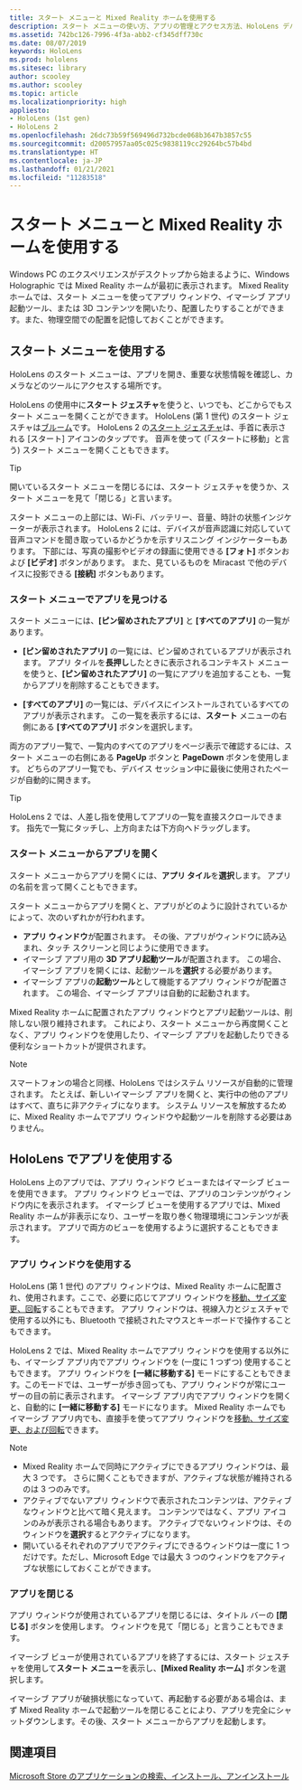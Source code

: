 ```yaml
---
title: スタート メニューと Mixed Reality ホームを使用する
description: スタート メニューの使い方、アプリの管理とアクセス方法、HoloLens デバイスで Mixed Reality ホーム内を移動する方法について説明します。
ms.assetid: 742bc126-7996-4f3a-abb2-cf345dff730c
ms.date: 08/07/2019
keywords: HoloLens
ms.prod: hololens
ms.sitesec: library
author: scooley
ms.author: scooley
ms.topic: article
ms.localizationpriority: high
appliesto:
- HoloLens (1st gen)
- HoloLens 2
ms.openlocfilehash: 26dc73b59f569496d732bcde068b3647b3857c55
ms.sourcegitcommit: d20057957aa05c025c9838119cc29264bc57b4bd
ms.translationtype: HT
ms.contentlocale: ja-JP
ms.lasthandoff: 01/21/2021
ms.locfileid: "11283518"
---
```

# スタート メニューと Mixed Reality ホームを使用する

Windows PC のエクスペリエンスがデスクトップから始まるように、Windows Holographic では Mixed Reality ホームが最初に表示されます。  Mixed Reality ホームでは、スタート メニューを使ってアプリ ウィンドウ、イマーシブ アプリ起動ツール、または 3D コンテンツを開いたり、配置したりすることができます。また、物理空間での配置を記憶しておくことができます。

## スタート メニューを使用する

HoloLens のスタート メニューは、アプリを開き、重要な状態情報を確認し、カメラなどのツールにアクセスする場所です。

HoloLens の使用中に**スタート ジェスチャ**を使うと、いつでも、どこからでもスタート メニューを開くことができます。  HoloLens (第 1 世代) のスタート ジェスチャは[ブルーム](https://support.microsoft.com/help/12644/hololens-use-gestures)です。 HoloLens 2 の[スタート ジェスチャ](hololens2-basic-usage.md#start-gesture)は、手首に表示される [スタート] アイコンのタップです。  音声を使って (「スタートに移動」と言う) スタート メニューを開くこともできます。

> [!TIP]
> 開いているスタート メニューを閉じるには、スタート ジェスチャを使うか、スタート メニューを見て「閉じる」と言います。

スタート メニューの上部には、Wi-Fi、バッテリー、音量、時計の状態インジケーターが表示されます。 HoloLens 2 には、デバイスが音声認識に対応していて音声コマンドを聞き取っているかどうかを示すリスニング インジケーターもあります。 下部には、写真の撮影やビデオの録画に使用できる **[フォト]** ボタンおよび **[ビデオ]** ボタンがあります。  また、見ているものを Miracast で他のデバイスに投影できる **[接続]** ボタンもあります。

### スタート メニューでアプリを見つける

スタート メニューには、**[ピン留めされたアプリ]** と **[すべてのアプリ]** の一覧があります。

- **[ピン留めされたアプリ]** の一覧には、ピン留めされているアプリが表示されます。 アプリ タイルを**長押し**したときに表示されるコンテキスト メニューを使うと、**[ピン留めされたアプリ]** の一覧にアプリを追加することも、一覧からアプリを削除することもできます。

- **[すべてのアプリ]** の一覧には、デバイスにインストールされているすべてのアプリが表示されます。  この一覧を表示するには、**スタート** メニューの右側にある **[すべてのアプリ]** ボタンを選択します。

両方のアプリ一覧で、一覧内のすべてのアプリをページ表示で確認するには、スタート メニューの右側にある **PageUp** ボタンと **PageDown** ボタンを使用します。  どちらのアプリ一覧でも、デバイス セッション中に最後に使用されたページが自動的に開きます。

> [!TIP]
> HoloLens 2 では、人差し指を使用してアプリの一覧を直接スクロールできます。 指先で一覧にタッチし、上方向または下方向へドラッグします。

### スタート メニューからアプリを開く

スタート メニューからアプリを開くには、**アプリ タイル**を**選択**します。 アプリの名前を言って開くこともできます。

スタート メニューからアプリを開くと、アプリがどのように設計されているかによって、次のいずれかが行われます。

- **アプリ ウィンドウ**が配置されます。 その後、アプリがウィンドウに読み込まれ、タッチ スクリーンと同じように使用できます。
- イマーシブ アプリ用の **3D アプリ起動ツール**が配置されます。 この場合、イマーシブ アプリを開くには、起動ツールを**選択**する必要があります。
- イマーシブ アプリの**起動ツール**として機能するアプリ ウィンドウが配置されます。 この場合、イマーシブ アプリは自動的に起動されます。

Mixed Reality ホームに配置されたアプリ ウィンドウとアプリ起動ツールは、削除しない限り維持されます。  これにより、スタート メニューから再度開くことなく、アプリ ウィンドウを使用したり、イマーシブ アプリを起動したりできる便利なショートカットが提供されます。 

> [!NOTE]
>スマートフォンの場合と同様、HoloLens ではシステム リソースが自動的に管理されます。  たとえば、新しいイマーシブ アプリを開くと、実行中の他のアプリはすべて、直ちに非アクティブになります。 システム リソースを解放するために、Mixed Reality ホームでアプリ ウィンドウや起動ツールを削除する必要はありません。 

## HoloLens でアプリを使用する

HoloLens 上のアプリでは、アプリ ウィンドウ ビューまたはイマーシブ ビューを使用できます。 アプリ ウィンドウ ビューでは、アプリのコンテンツがウィンドウ内にを表示されます。 イマーシブ ビューを使用するアプリでは、Mixed Reality ホームが非表示になり、ユーザーを取り巻く物理環境にコンテンツが表示されます。 アプリで両方のビューを使用するように選択することもできます。

### アプリ ウィンドウを使用する

HoloLens (第 1 世代) のアプリ ウィンドウは、Mixed Reality ホームに配置され、使用されます。ここで、必要に応じてアプリ ウィンドウを[移動、サイズ変更、回転](hololens1-basic-usage.md#move-resize-and-rotate-apps)することもできます。 アプリ ウィンドウは、視線入力とジェスチャで使用する以外にも、Bluetooth で接続されたマウスとキーボードで操作することもできます。

HoloLens 2 では、Mixed Reality ホームでアプリ ウィンドウを使用する以外にも、イマーシブ アプリ内でアプリ ウィンドウを (一度に 1 つずつ) 使用することもできます。 アプリ ウィンドウを **[一緒に移動する]** モードにすることもできます。このモードでは、ユーザーが歩き回っても、アプリ ウィンドウが常にユーザーの目の前に表示されます。 イマーシブ アプリ内でアプリ ウィンドウを開くと、自動的に **[一緒に移動する]** モードになります。 Mixed Reality ホームでもイマーシブ アプリ内でも、直接手を使ってアプリ ウィンドウを[移動、サイズ変更、および回転](hololens2-basic-usage.md#move-resize-and-rotate-holograms)できます。

> [!NOTE]
>
> - Mixed Reality ホームで同時にアクティブにできるアプリ ウィンドウは、最大 3 つです。 さらに開くこともできますが、アクティブな状態が維持されるのは 3 つのみです。
> - アクティブでないアプリ ウィンドウで表示されたコンテンツは、アクティブなウィンドウと比べて暗く見えます。  コンテンツではなく、アプリ アイコンのみが表示される場合もあります。  アクティブでないウィンドウは、そのウィンドウを**選択**するとアクティブになります。
> - 開いているそれぞれのアプリでアクティブにできるウィンドウは一度に 1 つだけです。ただし、Microsoft Edge では最大 3 つのウィンドウをアクティブな状態にしておくことができます。

### アプリを閉じる

アプリ ウィンドウが使用されているアプリを閉じるには、タイトル バーの **[閉じる]** ボタンを使用します。  ウィンドウを見て「閉じる」と言うこともできます。

イマーシブ ビューが使用されているアプリを終了するには、スタート ジェスチャを使用して**スタート メニュー**を表示し、**[Mixed Reality ホーム]** ボタンを選択します。

イマーシブ アプリが破損状態になっていて、再起動する必要がある場合は、まず Mixed Reality ホームで起動ツールを閉じることにより、アプリを完全にシャットダウンします。その後、スタート メニューからアプリを起動します。

## 関連項目

[Microsoft Store のアプリケーションの検索、インストール、アンインストール](holographic-store-apps.md)
